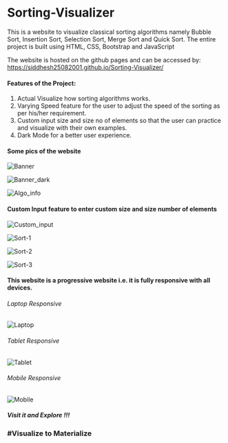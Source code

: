 # Sorting-Visualizer

This is a website to visualize classical sorting algorithms namely Bubble Sort, Insertion Sort, Selection Sort, Merge Sort and Quick Sort. The entire project is built using HTML, CSS, Bootstrap and JavaScript

The website is hosted on the github pages and can be accessed by:
https://siddhesh25082001.github.io/Sorting-Visualizer/

#### Features of the Project: 
1. Actual Visualize how sorting algorithms works.
2. Varying Speed feature for the user to adjust the speed of the sorting as per his/her requirement.
3. Custom input size and size no of elements so that the user can practice and visualize with their own examples.
4. Dark Mode for a better user experience.

#### Some pics of the website 

![Banner](https://user-images.githubusercontent.com/67231450/122681783-b488ae00-d213-11eb-8907-f5597d7dc6f0.JPG)

![Banner_dark](https://user-images.githubusercontent.com/67231450/122681833-e1d55c00-d213-11eb-8b81-3706ad41ee5b.JPG)

![Algo_info](https://user-images.githubusercontent.com/67231450/122681812-cb2f0500-d213-11eb-9d4f-b5eda5df5c25.JPG)

#### Custom Input feature to enter custom size and size number of elements

![Custom_input](https://user-images.githubusercontent.com/67231450/122765200-e48c8b80-d2bd-11eb-8e41-03f5981c87a6.JPG)

![Sort-1](https://user-images.githubusercontent.com/67231450/122681822-d4b86d00-d213-11eb-92f5-60d8699e55e8.JPG)

![Sort-2](https://user-images.githubusercontent.com/67231450/122681829-dda93e80-d213-11eb-83df-c7db38b1a6aa.JPG)

![Sort-3](https://user-images.githubusercontent.com/67231450/122681827-d8e48a80-d213-11eb-8760-58157f35025f.JPG)

#### This website is a progressive website i.e. it is fully responsive with all devices.

###### Laptop Responsive
![Laptop](https://user-images.githubusercontent.com/67231450/122681889-1c3ef900-d214-11eb-8e90-7f2806422d69.JPG)

###### Tablet Responsive
![Tablet](https://user-images.githubusercontent.com/67231450/122681896-219c4380-d214-11eb-9e76-7c82e02cef06.JPG)

###### Mobile Responsive
![Mobile](https://user-images.githubusercontent.com/67231450/122681899-2660f780-d214-11eb-821a-570b9c68da70.JPG)

##### Visit it and Explore !!!
### #Visualize to Materialize 
